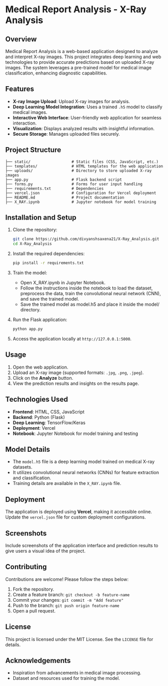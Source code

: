 # Medical Report Analysis - X-Ray Analysis

## Overview

Medical Report Analysis is a web-based application designed to analyze and interpret X-ray images. This project integrates deep learning and web technologies to provide accurate predictions based on uploaded X-ray images. The system leverages a pre-trained model for medical image classification, enhancing diagnostic capabilities.

## Features

- **X-ray Image Upload**: Upload X-ray images for analysis.
- **Deep Learning Model Integration**: Uses a trained `.h5` model to classify medical images.
- **Interactive Web Interface**: User-friendly web application for seamless interaction.
- **Visualization**: Displays analyzed results with insightful information.
- **Secure Storage**: Manages uploaded files securely.

## Project Structure

```
├── static/                  # Static files (CSS, JavaScript, etc.)
├── templates/               # HTML templates for the web application
├── uploads/                 # Directory to store uploaded X-ray images
├── app.py                   # Flask backend script
├── forms.py                 # Forms for user input handling
├── requirements.txt         # Dependencies
├── vercel.json              # Configuration for Vercel deployment
├── README.md                # Project documentation
├── X_RAY.ipynb              # Jupyter notebook for model training
```

## Installation and Setup

1. Clone the repository:
   ```bash
   git clone https://github.com/divyanshsaxena21/X-Ray_Analysis.git
   cd X-Ray_Analysis
   ```

2. Install the required dependencies:
   ```bash
   pip install -r requirements.txt
   ```
3. Train the model:
   - Open X_RAY.ipynb in Jupyter Notebook.
   - Follow the instructions inside the notebook to load the dataset, preprocess the data, train the convolutional neural network (CNN), and save the trained model.
   - Save the trained model as model.h5 and place it inside the model/ directory.
   
3. Run the Flask application:
   ```bash
   python app.py
   ```

4. Access the application locally at `http://127.0.0.1:5000`.

## Usage

1. Open the web application.
2. Upload an X-ray image (supported formats: `.jpg`, `.png`, `.jpeg`).
3. Click on the **Analyze** button.
4. View the prediction results and insights on the results page.

## Technologies Used

- **Frontend**: HTML, CSS, JavaScript
- **Backend**: Python (Flask)
- **Deep Learning**: TensorFlow/Keras
- **Deployment**: Vercel
- **Notebook**: Jupyter Notebook for model training and testing

## Model Details

- The `model.h5` file is a deep learning model trained on medical X-ray datasets.
- It utilizes convolutional neural networks (CNNs) for feature extraction and classification.
- Training details are available in the `X_RAY.ipynb` file.

## Deployment

The application is deployed using **Vercel**, making it accessible online. Update the `vercel.json` file for custom deployment configurations.

## Screenshots

Include screenshots of the application interface and prediction results to give users a visual idea of the project.

## Contributing

Contributions are welcome! Please follow the steps below:

1. Fork the repository.
2. Create a feature branch: `git checkout -b feature-name`
3. Commit your changes: `git commit -m "Add feature"`
4. Push to the branch: `git push origin feature-name`
5. Open a pull request.

## License

This project is licensed under the MIT License. See the `LICENSE` file for details.

## Acknowledgements

- Inspiration from advancements in medical image processing.
- Dataset and resources used for training the model.

